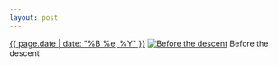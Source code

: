 ```yaml
---
layout: post
---
```


<p>
  <time><a href="/521">{{ page.date | date: "%B %e, %Y" }}</a></time>
  <a href="/521"><img src="{{ site.assets_url }}/521-480.jpg" srcset="{{ site.assets_url }}/521-240.jpg 240w, {{ site.assets_url }}/521-480.jpg 480w, {{ site.assets_url }}/521-720.jpg 720w, {{ site.assets_url }}/521-960.jpg 960w" sizes="(min-width: 700px) 50vw, calc(100vw - 2rem)" alt="Before the descent" /></a>
  <span>Before the descent</span>
</p>
